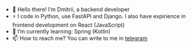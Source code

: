 - 👋 Hello there! I’m Dmitrii, a backend developer
- ⚡ I code in Python, use FastAPI and Django. I also have expirience in frontend development on React (JavaScript)
- 🌱 I’m currently learning: Spring (Kotlin)
- 📫 How to reach me? You can write to me in [telegram](https://t.me/Positive_666)

<!---
BortnikD/BortnikD is a ✨ special ✨ repository because its `README.md` (this file) appears on your GitHub profile.
You can click the Preview link to take a look at your changes.
--->
